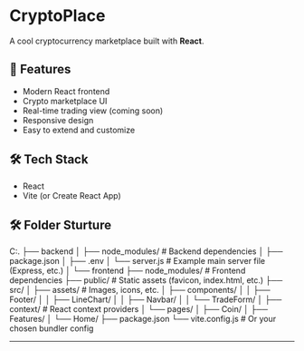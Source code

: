 # CryptoPlace

A cool cryptocurrency marketplace built with **React**.

## 🚀 Features

- Modern React frontend
- Crypto marketplace UI
- Real-time trading view (coming soon)
- Responsive design
- Easy to extend and customize

## 🛠️ Tech Stack

- React
- Vite (or Create React App)

## 🛠️ Folder Sturture

C:.
├── backend
│ ├── node_modules/ # Backend dependencies
│ ├── package.json
│ ├── .env
│ └── server.js # Example main server file (Express, etc.)
│
└── frontend
├── node_modules/ # Frontend dependencies
├── public/ # Static assets (favicon, index.html, etc.)
├── src/
│ ├── assets/ # Images, icons, etc.
│ ├── components/
│ │ ├── Footer/
│ │ ├── LineChart/
│ │ ├── Navbar/
│ │ └── TradeForm/
│ ├── context/ # React context providers
│ └── pages/
│ ├── Coin/
│ ├── Features/
│ └── Home/
├── package.json
└── vite.config.js # Or your chosen bundler config

---
